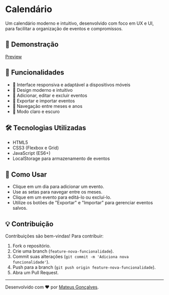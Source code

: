 # Calendário

Um calendário moderno e intuitivo, desenvolvido com foco em UX e UI, para facilitar a organização de eventos e compromissos.

## 📸 Demonstração

[Preview](http://mateusgoncalves-rj.github.io/calendar/)

## 🚀 Funcionalidades

- 📅 Interface responsiva e adaptável a dispositivos móveis
- 🎨 Design moderno e intuitivo
- 📝 Adicionar, editar e excluir eventos
- 📂 Exportar e importar eventos
- 🔄 Navegação entre meses e anos
- 🌙 Modo claro e escuro

## 🛠️ Tecnologias Utilizadas

- HTML5
- CSS3 (Flexbox e Grid)
- JavaScript (ES6+)
- LocalStorage para armazenamento de eventos

## 📖 Como Usar

- Clique em um dia para adicionar um evento.
- Use as setas para navegar entre os meses.
- Clique em um evento para editá-lo ou excluí-lo.
- Utilize os botões de "Exportar" e "Importar" para gerenciar eventos salvos.

## 💡 Contribuição

Contribuições são bem-vindas! Para contribuir:
1. Fork o repositório.
2. Crie uma branch (`feature-nova-funcionalidade`).
3. Commit suas alterações (`git commit -m 'Adiciona nova funcionalidade'`).
4. Push para a branch (`git push origin feature-nova-funcionalidade`).
5. Abra um Pull Request.

---

Desenvolvido com ❤️ por [Mateus Gonçalves](https://github.com/mateusgoncalves-rj).

